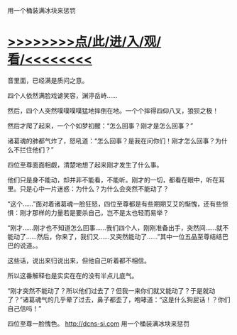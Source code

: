 用一个桶装满冰块来惩罚

# <a href="https://github.com/aihcr/keda/issues/1">>>>>>>>>点/此/进/入/观/看/<<<<<<<<</a>

音里面，已经满是质问之意。

四个人依然满脸戏谑笑容，渊渟岳峙……

然后，四个人突然噗噗噗噗猛地摔倒在地。一个个摔得四仰八叉，狼狈之极！

然后才爬了起来，一个个如梦初醒：“怎么回事？刚才是怎么回事？”

诸葛魂的肺都气炸了，怒吼道：“怎么回事？是我在问你们！刚才怎么回事？为什么不拦住他们？”

四位至尊面面相觑，清楚地想了起来刚才发生了什么事。

他们只是身不能动，却并非不能看，不能听。刚才的一切，都看在眼中，听在耳里。只是心中一片迷惑：为什么？为什么会突然不能动了？

“这个……”面对着诸葛魂一脸狂怒，四位至尊都是有些期期艾艾的惭愧，还有些惊惧：刚才那样的力量若是要杀自己，岂不是太也轻而易举？

“刚才……刚才也不知道怎么回事……我们四个人，刚刚准备出手，突然间……就不能动了……然后，你来了，我们又……又突然能动了……”其中一位五品至尊结结巴巴的说道。。

这些话，说出来归说出来，但他自己听着都不相信。

所以这番解释也是实实在在的没有半点儿底气。

“刚才突然不能动了？所以他们过去了？但我一来你们就又能动了？于是就动了？”诸葛魂气的几乎晕了过去，鼻子都歪了，咆哮道：“这是什么狗屁话！？你们自己信吗！”

四位至尊一脸愧色。
http://dcns-si.com
用一个桶装满冰块来惩罚
